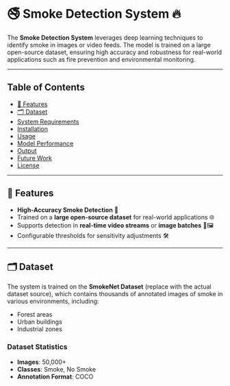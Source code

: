 # 🚭 Smoke Detection System 🔥

The **Smoke Detection System** leverages deep learning techniques to identify smoke in images or video feeds. The model is trained on a large open-source dataset, ensuring high accuracy and robustness for real-world applications such as fire prevention and environmental monitoring.

---

## Table of Contents

- [🚀 Features](#-features)  
- [🗂️ Dataset](#️-dataset)  
- [System Requirements](#system-requirements)  
- [Installation](#installation)  
- [Usage](#usage)  
- [Model Performance](#model-performance)  
- [Output](#output)  
- [Future Work](#future-work)  
- [License](#license)  

---

## 🚀 Features

- **High-Accuracy Smoke Detection** 🚒  
- Trained on a **large open-source dataset** for real-world applications 🌐  
- Supports detection in **real-time video streams** or **image batches** 🎥🖼️  
- Configurable thresholds for sensitivity adjustments 🛠️  

---

## 🗂️ Dataset

The system is trained on the **SmokeNet Dataset** (replace with the actual dataset source), which contains thousands of annotated images of smoke in various environments, including:

- Forest areas  
- Urban buildings  
- Industrial zones  

### Dataset Statistics

- **Images**: 50,000+  
- **Classes**: Smoke, No Smoke  
- **Annotation Format**: COCO  
